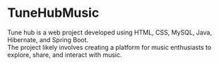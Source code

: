 # TuneHubMusic
 Tune hub is a web project developed using HTML, CSS, MySQL, Java, Hibernate, and Spring Boot. <br>The project likely involves creating a platform for music enthusiasts to explore, share, and interact with music. 
